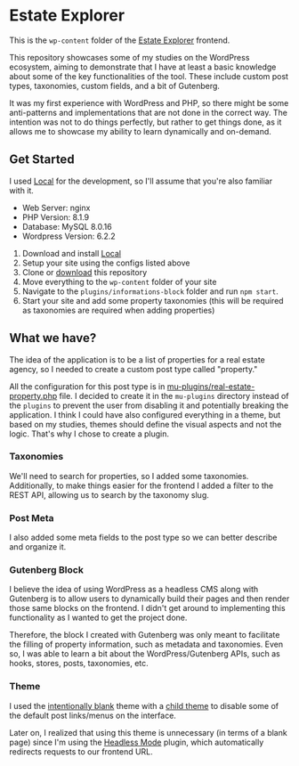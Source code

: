 # Estate Explorer

This is the `wp-content` folder of the [Estate Explorer](https://github.com/luizeboli/nextjs-wordpress-study) frontend. 

This repository showcases some of my studies on the WordPress ecosystem, aiming to demonstrate that I have at least a basic knowledge about some of the key functionalities of the tool. These include custom post types, taxonomies, custom fields, and a bit of Gutenberg.

It was my first experience with WordPress and PHP, so there might be some anti-patterns and implementations that are not done in the correct way. The intention was not to do things perfectly, but rather to get things done, as it allows me to showcase my ability to learn dynamically and on-demand.

## Get Started

I used [Local](https://localwp.com/) for the development, so I'll assume that you're also familiar with it.

- Web Server: nginx
- PHP Version: 8.1.9
- Database: MySQL 8.0.16
- Wordpress Version: 6.2.2

1. Download and install [Local](https://localwp.com/)
2. Setup your site using the configs listed above
3. Clone or [download](https://github.com/luizeboli/wordpress-study/archive/refs/heads/main.zip) this repository
4. Move everything to the `wp-content` folder of your site
5. Navigate to the `plugins/informations-block` folder and run `npm start`.
6. Start your site and add some property taxonomies (this will be required as taxonomies are required when adding properties)

## What we have?

The idea of the application is to be a list of properties for a real estate agency, so I needed to create a custom post type called "property."

All the configuration for this post type is in [mu-plugins/real-estate-property.php](./mu-plugins/real-estate-property.php) file. I decided to create it in the `mu-plugins` directory instead of the `plugins` to prevent the user from disabling it and potentially breaking the application. I think I could have also configured everything in a theme, but based on my studies, themes should define the visual aspects and not the logic. That's why I chose to create a plugin.

### Taxonomies

We'll need to search for properties, so I added some taxonomies. Additionally, to make things easier for the frontend I added a filter to the REST API, allowing us to search by the taxonomy slug.

### Post Meta

I also added some meta fields to the post type so we can better describe and organize it.

### Gutenberg Block

I believe the idea of using WordPress as a headless CMS along with Gutenberg is to allow users to dynamically build their pages and then render those same blocks on the frontend. I didn't get around to implementing this functionality as I wanted to get the project done.

Therefore, the block I created with Gutenberg was only meant to facilitate the filling of property information, such as metadata and taxonomies. Even so, I was able to learn a bit about the WordPress/Gutenberg APIs, such as hooks, stores, posts, taxonomies, etc.

### Theme

I used the [intentionally blank](https://wordpress.org/themes/intentionally-blank/) theme with a [child theme](./themes/child-blank/functions.php) to disable some of the default post links/menus on the interface.

Later on, I realized that using this theme is unnecessary (in terms of a blank page) since I'm using the [Headless Mode](https://wordpress.org/plugins/headless-mode/) plugin, which automatically redirects requests to our frontend URL.